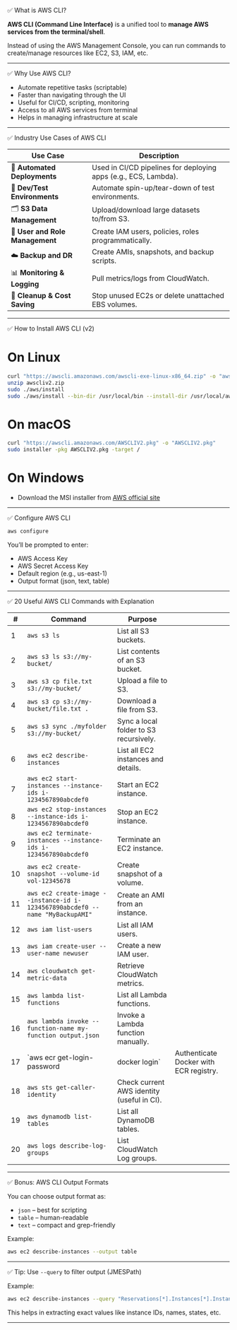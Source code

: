  ✅ What is AWS CLI?

**AWS CLI (Command Line Interface)** is a unified tool to **manage AWS services from the terminal/shell**.

Instead of using the AWS Management Console, you can run commands to create/manage resources like EC2, S3, IAM, etc.

---

 ✅ Why Use AWS CLI?

* Automate repetitive tasks (scriptable)
* Faster than navigating through the UI
* Useful for CI/CD, scripting, monitoring
* Access to all AWS services from terminal
* Helps in managing infrastructure at scale

---

 ✅ Industry Use Cases of AWS CLI

| Use Case                        | Description                                                     |
| ------------------------------- | --------------------------------------------------------------- |
| 🔄 **Automated Deployments**    | Used in CI/CD pipelines for deploying apps (e.g., ECS, Lambda). |
| 🧪 **Dev/Test Environments**    | Automate spin-up/tear-down of test environments.                |
| 🗂️ **S3 Data Management**      | Upload/download large datasets to/from S3.                      |
| 🔐 **User and Role Management** | Create IAM users, policies, roles programmatically.             |
| ☁️ **Backup and DR**            | Create AMIs, snapshots, and backup scripts.                     |
| 📊 **Monitoring & Logging**     | Pull metrics/logs from CloudWatch.                              |
| 🧹 **Cleanup & Cost Saving**    | Stop unused EC2s or delete unattached EBS volumes.              |

---

 ✅ How to Install AWS CLI (v2)

# On **Linux**

```bash
curl "https://awscli.amazonaws.com/awscli-exe-linux-x86_64.zip" -o "awscliv2.zip"
unzip awscliv2.zip
sudo ./aws/install
sudo ./aws/install --bin-dir /usr/local/bin --install-dir /usr/local/aws-cli --update
```

# On **macOS**

```bash
curl "https://awscli.amazonaws.com/AWSCLIV2.pkg" -o "AWSCLIV2.pkg"
sudo installer -pkg AWSCLIV2.pkg -target /
```

# On **Windows**

* Download the MSI installer from [AWS official site](https://docs.aws.amazon.com/cli/latest/userguide/install-cliv2.html)

---

 ✅ Configure AWS CLI

```bash
aws configure
```

You’ll be prompted to enter:

* AWS Access Key
* AWS Secret Access Key
* Default region (e.g., us-east-1)
* Output format (json, text, table)

---

 ✅ 20 Useful AWS CLI Commands with Explanation

| #  | Command                                                                       | Purpose                                    |                                        |
| -- | ----------------------------------------------------------------------------- | ------------------------------------------ | -------------------------------------- |
| 1  | `aws s3 ls`                                                                   | List all S3 buckets.                       |                                        |
| 2  | `aws s3 ls s3://my-bucket/`                                                   | List contents of an S3 bucket.             |                                        |
| 3  | `aws s3 cp file.txt s3://my-bucket/`                                          | Upload a file to S3.                       |                                        |
| 4  | `aws s3 cp s3://my-bucket/file.txt .`                                         | Download a file from S3.                   |                                        |
| 5  | `aws s3 sync ./myfolder s3://my-bucket/`                                      | Sync a local folder to S3 recursively.     |                                        |
| 6  | `aws ec2 describe-instances`                                                  | List all EC2 instances and details.        |                                        |
| 7  | `aws ec2 start-instances --instance-ids i-1234567890abcdef0`                  | Start an EC2 instance.                     |                                        |
| 8  | `aws ec2 stop-instances --instance-ids i-1234567890abcdef0`                   | Stop an EC2 instance.                      |                                        |
| 9  | `aws ec2 terminate-instances --instance-ids i-1234567890abcdef0`              | Terminate an EC2 instance.                 |                                        |
| 10 | `aws ec2 create-snapshot --volume-id vol-12345678`                            | Create snapshot of a volume.               |                                        |
| 11 | `aws ec2 create-image --instance-id i-1234567890abcdef0 --name "MyBackupAMI"` | Create an AMI from an instance.            |                                        |
| 12 | `aws iam list-users`                                                          | List all IAM users.                        |                                        |
| 13 | `aws iam create-user --user-name newuser`                                     | Create a new IAM user.                     |                                        |
| 14 | `aws cloudwatch get-metric-data`                                              | Retrieve CloudWatch metrics.               |                                        |
| 15 | `aws lambda list-functions`                                                   | List all Lambda functions.                 |                                        |
| 16 | `aws lambda invoke --function-name my-function output.json`                   | Invoke a Lambda function manually.         |                                        |
| 17 | \`aws ecr get-login-password                                                  | docker login\`                             | Authenticate Docker with ECR registry. |
| 18 | `aws sts get-caller-identity`                                                 | Check current AWS identity (useful in CI). |                                        |
| 19 | `aws dynamodb list-tables`                                                    | List all DynamoDB tables.                  |                                        |
| 20 | `aws logs describe-log-groups`                                                | List CloudWatch Log groups.                |                                        |

---

 ✅ Bonus: AWS CLI Output Formats

You can choose output format as:

* `json` – best for scripting
* `table` – human-readable
* `text` – compact and grep-friendly

Example:

```bash
aws ec2 describe-instances --output table
```

---

 ✅ Tip: Use `--query` to filter output (JMESPath)

Example:

```bash
aws ec2 describe-instances --query "Reservations[*].Instances[*].InstanceId"
```

This helps in extracting exact values like instance IDs, names, states, etc.

---
